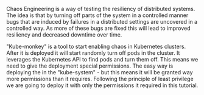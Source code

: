 Chaos Engineering is a way of testing the resiliency of distributed systems. The idea is that by turning off parts of the system in a controlled manner bugs that are induced by failures in a distributed settings are uncovered in a controlled way. As more of these bugs are fixed this will lead to improved resiliency and decreased downtime over time.

"Kube-monkey" is a tool to start enabling chaos in Kubernetes clusters. After it is deployed it will start randomly turn off pods in the cluster. It leverages the Kubernetes API to find pods and turn them off. This means we need to give the deployment special permissions. The easy way is deploying the in the "kube-system" - but this means it will be granted way more permissions than it requires. Following the principle of least privilege we are going to deploy it with only the permissions it required in this tutorial.

